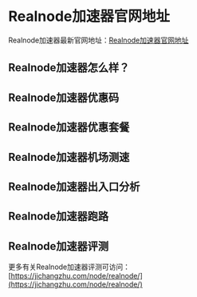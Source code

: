 # Realnode加速器官网地址
Realnode加速器最新官网地址：[Realnode加速器官网地址](https://c.jichangzhu.com/goto/realnode/)

## Realnode加速器怎么样？


## Realnode加速器优惠码


## Realnode加速器优惠套餐


## Realnode加速器机场测速


## Realnode加速器出入口分析


## Realnode加速器跑路

## Realnode加速器评测
更多有关Realnode加速器评测可访问：[https://jichangzhu.com/node/realnode/](https://jichangzhu.com/node/realnode/)
